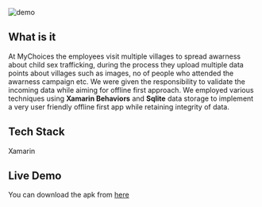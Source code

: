 ![demo](~demo.png)

## What is it <i class="far fa-question-circle"></i> 

At MyChoices the employees visit multiple villages to spread awarness about child sex trafficking, during the process they upload multiple data points about villages such as images, no of people who attended the awarness campaign etc. We were given the responsibility to validate the incoming data while aiming for offline first approach. We employed various techniques using **Xamarin Behaviors** and **Sqlite** data storage to implement a very user friendly offline first app while retaining integrity of data. 

## Tech Stack <i class="fas fa-layer-group"></i>

<i class="fas fa-mobile-alt"></i> Xamarin

## Live Demo <i class="fas fa-laptop-code"></i>

You can download the apk from <a target="_blank" rel="noopener noreferrer" href="https://play.google.com/store/apps/details?id=com.Quantium.NexGenRedAlert">here</a>
